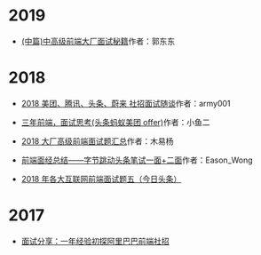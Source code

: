# 2019

- [(中篇)中高级前端大厂面试秘籍](<https://github.com/fyuanfen/note/blob/master/review/2019/3/(%E4%B8%AD%E7%AF%87)%E4%B8%AD%E9%AB%98%E7%BA%A7%E5%89%8D%E7%AB%AF%E5%A4%A7%E5%8E%82%E9%9D%A2%E8%AF%95%E7%A7%98%E7%B1%8D.md>)作者：郭东东

# 2018

- [2018 美团、腾讯、头条、蔚来 社招面试随谈](https://github.com/fyuanfen/note/blob/master/review/2018/6/2018%20%E7%BE%8E%E5%9B%A2%E3%80%81%E8%85%BE%E8%AE%AF%E3%80%81%E5%A4%B4%E6%9D%A1%E3%80%81%E8%94%9A%E6%9D%A5%20%E7%A4%BE%E6%8B%9B%E9%9D%A2%E8%AF%95%E9%9A%8F%E8%B0%88.md)作者：army001

- [三年前端，面试思考(头条蚂蚁美团 offer)](<https://github.com/fyuanfen/note/blob/master/review/2018/11/%E4%B8%89%E5%B9%B4%E5%89%8D%E7%AB%AF%EF%BC%8C%E9%9D%A2%E8%AF%95%E6%80%9D%E8%80%83(%E5%A4%B4%E6%9D%A1%E8%9A%82%E8%9A%81%E7%BE%8E%E5%9B%A2offer).md>)作者：小鱼二

- [2018 大厂高级前端面试题汇总](https://github.com/fyuanfen/note/blob/master/review/2018/10/2018%E5%A4%A7%E5%8E%82%E9%AB%98%E7%BA%A7%E5%89%8D%E7%AB%AF%E9%9D%A2%E8%AF%95%E9%A2%98%E6%B1%87%E6%80%BB.md)作者：木易杨

- [前端面经总结——字节跳动头条笔试一面+二面](https://github.com/fyuanfen/note/blob/master/review/2018/11/%E5%89%8D%E7%AB%AF%E9%9D%A2%E7%BB%8F%E6%80%BB%E7%BB%93%E2%80%94%E2%80%94%E5%AD%97%E8%8A%82%E8%B7%B3%E5%8A%A8%E5%A4%B4%E6%9D%A1%E7%AC%94%E8%AF%95%E4%B8%80%E9%9D%A2%2B%E4%BA%8C%E9%9D%A2.md)作者：Eason_Wong

- [2018 年各大互联网前端面试题五（今日头条）](https://github.com/fyuanfen/note/blob/master/review/2018/3/2018%E5%B9%B4%E5%90%84%E5%A4%A7%E4%BA%92%E8%81%94%E7%BD%91%E5%89%8D%E7%AB%AF%E9%9D%A2%E8%AF%95%E9%A2%98%E4%BA%94%EF%BC%88%E4%BB%8A%E6%97%A5%E5%A4%B4%E6%9D%A1%EF%BC%89.md)

# 2017

- [面试分享：一年经验初探阿里巴巴前端社招](https://github.com/fyuanfen/note/blob/master/review/2017/10/%E9%9D%A2%E8%AF%95%E5%88%86%E4%BA%AB%EF%BC%9A%E4%B8%80%E5%B9%B4%E7%BB%8F%E9%AA%8C%E5%88%9D%E6%8E%A2%E9%98%BF%E9%87%8C%E5%B7%B4%E5%B7%B4%E5%89%8D%E7%AB%AF%E7%A4%BE%E6%8B%9B.md)
